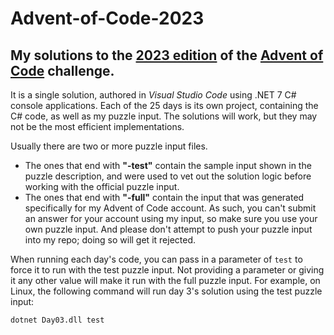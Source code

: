 # Advent-of-Code-2023
## My solutions to the [2023 edition](https://adventofcode.com/2023) of the [Advent of Code](https://adventofcode.com/) challenge.

It is a single solution, authored in _Visual Studio Code_ using .NET 7 C# console applications. Each of the 25 days is its own project, containing the C# code, as well as my puzzle input. The solutions will work, but they may not be the most efficient implementations.

Usually there are two or more puzzle input files.
- The ones that end with **"-test"** contain the sample input shown in the puzzle description, and were used to vet out the solution logic before working with the official puzzle input.
- The ones that end with **"-full"** contain the input that was generated specifically for my Advent of Code account. As such, you can't submit an answer for your account using my input, so make sure you use your own puzzle input. And please don't attempt to push your puzzle input into my repo; doing so will get it rejected.

When running each day's code, you can pass in a parameter of `test` to force it to run with the test puzzle input. Not providing a parameter or giving it any other value will make it run with the full puzzle input. For example, on Linux, the following command will run day 3's solution using the test puzzle input:

`dotnet Day03.dll test`
